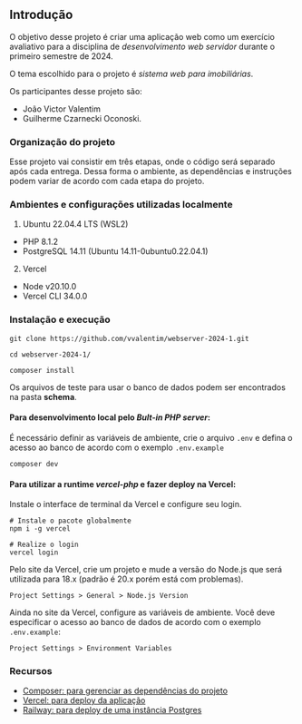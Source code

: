 ## Introdução

O objetivo desse projeto é criar uma aplicação web como um exercício avaliativo para a disciplina de _desenvolvimento web servidor_ durante o primeiro semestre de 2024.

O tema escolhido para o projeto é _sistema web para imobiliárias_.

Os participantes desse projeto são: 
- João Victor Valentim 
- Guilherme Czarnecki Oconoski.

### Organização do projeto

Esse projeto vai consistir em três etapas, onde o código será separado após cada entrega. Dessa forma o ambiente, as dependências e instruções podem variar de acordo com cada etapa do projeto.

### Ambientes e configurações utilizadas localmente

1. Ubuntu 22.04.4 LTS (WSL2)
- PHP 8.1.2
- PostgreSQL 14.11 (Ubuntu 14.11-0ubuntu0.22.04.1)

2. Vercel
- Node v20.10.0
- Vercel CLI 34.0.0

### Instalação e execução

```
git clone https://github.com/vvalentim/webserver-2024-1.git

cd webserver-2024-1/

composer install
```

Os arquivos de teste para usar o banco de dados podem ser encontrados na pasta __schema__.

#### Para desenvolvimento local pelo _Bult-in PHP server_:

É necessário definir as variáveis de ambiente, crie o arquivo `.env` e defina o acesso ao banco de acordo com o exemplo `.env.example`

```
composer dev
```

#### Para utilizar a runtime _vercel-php_ e fazer deploy na Vercel:

Instale o interface de terminal da Vercel e configure seu login.

```
# Instale o pacote globalmente
npm i -g vercel

# Realize o login
vercel login
```

Pelo site da Vercel, crie um projeto e mude a versão do Node.js que será utilizada para 18.x (padrão é 20.x porém está com problemas).

```
Project Settings > General > Node.js Version
```

Ainda no site da Vercel, configure as variáveis de ambiente. Você deve especificar o acesso ao banco de dados de acordo com o exemplo `.env.example`: 

```
Project Settings > Environment Variables
```

### Recursos

- [Composer: para gerenciar as dependências do projeto](https://getcomposer.org/)
- [Vercel: para deploy da aplicação](https://vercel.com/)
- [Railway: para deploy de uma instância Postgres](https://railway.app/)